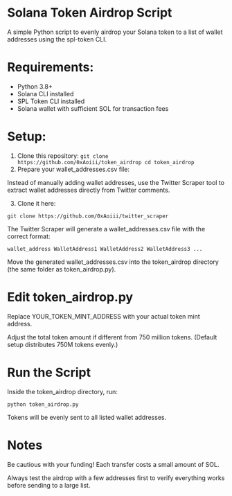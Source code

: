 # Solana Token Airdrop Script

A simple Python script to evenly airdrop your Solana token to a list of wallet addresses using the spl-token CLI.

# Requirements:

- Python 3.8+
- Solana CLI installed
- SPL Token CLI installed
- Solana wallet with sufficient SOL for transaction fees

# Setup:

1. Clone this repository:
   `git clone https://github.com/0xAoiii/token_airdrop
cd token_airdrop`
2. Prepare your wallet_addresses.csv file:

Instead of manually adding wallet addresses, use the Twitter Scraper tool to extract wallet addresses directly from Twitter comments.

3. Clone it here:

`git clone https://github.com/0xAoiii/twitter_scraper`

The Twitter Scraper will generate a wallet_addresses.csv file with the correct format:

`
wallet_address
WalletAddress1
WalletAddress2
WalletAddress3
...
`

Move the generated wallet_addresses.csv into the token_airdrop directory (the same folder as token_airdrop.py).

# Edit token_airdrop.py

Replace YOUR_TOKEN_MINT_ADDRESS with your actual token mint address.

Adjust the total token amount if different from 750 million tokens. (Default setup distributes 750M tokens evenly.)

# Run the Script

Inside the token_airdrop directory, run:

`python token_airdrop.py`

Tokens will be evenly sent to all listed wallet addresses.

# Notes

Be cautious with your funding! Each transfer costs a small amount of SOL.

Always test the airdrop with a few addresses first to verify everything works before sending to a large list.
